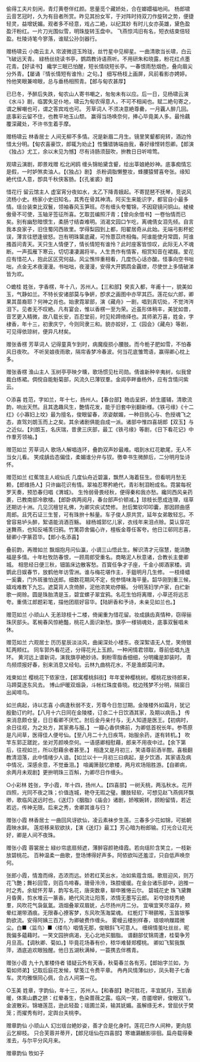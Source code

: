 <!-- { "loadSidebar": true } -->
偷得工夫片刻闲，青灯黄卷伴红颜。思量觅个藏娇处，合在嫏嬛福地间。
杨郎啸云音艺冠时，久为有目者所赏。昨见其扮女军，于对阵时持双刀作旋转之势，便捷轻灵，益增妩媚。观者多不经意，戏占二絶，以纪其妙
有时儿女亦英雄，黛色盈盈汗粉红。一片刀光围似雪，明珠旋转玉盘中。
飞燕惊鸿旧有名，短衣结束倍轻盈。杜陵诗笔今寥落，谁赋公孙剑器行。

赠杨啸云
小南云主人
帘波微逗玉玲珑，丝竹星中见柳星。一曲清歌当长啸，白云飞破远天青。
緑杨丝绕读书亭，鹦鹉教诗语燕听。不用研朱和晓露，粉花红点墨花青。【好读书】
纔学三眠已怕醒，短长情绕短长亭。一春恨雨愁烟色，叠向眉尖分外青。【屡诵『情长情短有谁怜』之句。】
细写杨枝上画屏，风前看影亦娉婷。怜他笑眼兼啼眼，总与垂杨相照青。【郎与甸农甚厚】

已巳冬，予醉后失跌，甸农山人寄书嘲之，匆匆未有以应。后一日，见杨啸云演《水斗》剧，临罢失足仆地，啸云为甸农得意人，不可不相闻也。赋二絶句寄之，谓之解嘲也可，谓之答宾戏也可。
芳草词人
不须决意絶尊罍，一月覊人醉几回。底事彩云留不住，也教平地玉山颓。
赢得当场唤奈何，捧心毕竟美人多。最怜藕覆深藏处，不许书生着手摩。

赠杨啸云
林香居士
人间无柳不多情。况是新眉二月生。镜里笑颦都宛转，酒边怜惜太分明。【甸农喜豪饮，郎辄为劝止】性慵错铸端由我，春好缘悭转怨卿。【郎演《独占》尤工，余以末见为憾】尽有诗肠须鼓吹，拚教日日听啼莺。

观啸云演剧，即景戏赠
松北闲鸥
缠头锦帕黛含颦，绘出莘娘絶妙神。底事痴情忘是假，一时妒煞卖油人。【《独占》剧】
杀粉调脂懒整妆，蜂腰猿臂喜夸张。缘知絶代佳人意，卽具千秋侠客肠。【《孔雀裘》剧】

惜花行
留云馆主人
虚室宵分夜如水，太乙下降青娥起。不寄琵琶不抚琴，竞说风流杨小史。杨家小史旧知名，其秀在骨其神清。阿买生来能识字，都官自小最多情。瑶台装束比双鬟，领袖春风玉笋班。尽有缠头夸蜀锦，不因窥镜问铜山。棱棱傲骨不可使，玉轴牙签征所喜。乞取芸编照汗青；【曾向余借书】一卷怡情而已矣。别有幽愁暗恨生，柔肠寸结杳难明。消渴文园口乍吃，离魂倩女泪先倾。自言我本良家子，旧住蜀冈西故里。学得梨园到上都，阳翟居奇从此始。无端弓影杯蛇误，薄言往愬逢彼怒。岂有明珠箧底藏，可怜薏苡终相侮。阿谁能使月常圆，阿谁搔首问青天。天只生人情便了，情长情短有谁怜？此时座客皆惊叹，此际无人不魂断。一声孤雁下寒云，切切凄凄漏将半。人生贵作有情客，相赏知音在裙屐。爱花应有惜花人，抱此区区究何益。风尘憔悴重相看，几度伤心话亦酸。怪事向空书咄咄，点金无术夜漫漫。书咄咄，夜漫漫，安得大开鹦鹉金覊绁，尽使世上多情破涕皆为欢。

○蟾桂
姓张，字香楞，年十八，苏州人。【三和部】癸亥入都，年甫十一，貌美如玉，气静如兰。不特长安诸部莫与争姸，卽求之画图中亦罕其匹。莲花似六郎，卿果其苗裔耶？何神之肖也。始隶霓翠部，演《藏舟》一剧，唱到真切处，不觉涔涔泪下。见者无不叹絶。凡有宴会，惟以香楞一至为荣。近虽形体稍丰，美犹如昔，音艺更入精微，故八载长安，百忍堂前，时见轮蹄络绎也。其师弟万喜，姓金，字棣香，年十三，初隶庆宁，今则同隶三和。貌亦姣好，工《园会》《藏舟》等剧，可见得依琼树，便异凡材矣。

赠张香楞
芳草词人
记得童真乍到时，病魔瘦损小腰肢。而今栀子肥如雪，不怕春风日夜吹。
不听吴娘夜雨歌，隔帘香梦冷春波。何当花底雏莺语，赢得卿心枕上多。

赠张香楞
渔山主人
玉树亭亭映夕曛，歌场惯见杜司勋。倩谁新种辛夷树，似我曾裁白练裙。倜傥自能魁菊部，风流久已薄钗羣。金阊亭畔垂杨外，应有含情问紫云。

○添喜
姓范，字如兰，年十七，扬州人。【春台部】皓齿呈姸，娇生靥辅，清歌流韵，响出天然。且其逸趣风生，艶情花发，能于旧套中别翻新様。《铁弓缘》《十二红》《小寡妇上坟》最为擅名，俊眼留春，浓姿献媚，一种目挑心与、色授魂飞之态，直驾刘朗玉而上之矣。其余诸剧俱能自成一派。诸部中惟四喜胡郎【双玉】与之近似。【刘朗玉，名庆瑞，昔隶三庆部，最工《铁弓缘》等剧，《日下看花记》中作羣芳领袖。】

赠范如兰
芳草词人
歌场人解唱连环，叠韵双声妙最难。唱到水红花歇尾，无人不当女儿看。
笑成龋齿态偏佳，柔媚谁分弁与钗。徼幸书生微醉后，二分明月坠诗怀。

赠范如兰
红蕉馆主人岘仙氏
几度仙舟近碧瀛，飘然人海着狂生。但看明月愁无赖，【郎维扬人】只许幽花识有情。翠袖忍寒矜絶代，青衫制泪盼成名。霓裳每祝罗天奏，预恐春归唱《渭城》。
生怜弱骨畏经秋，便得秦和我亦愁。纔同西风亲药裹，已教南部冷歌楼。【郎卧病两阅月，春台部声价顿减。】琼枝长愿成连理，瑶草还期访十洲。几见沉檀甘礼佛，为卿灾疢试焚修。
肘后繁钦叩叩囊，那因顾曲感周郎。且凭石证三生誓，可有珠拚十斛量。车子俊人原共赏，延年女弟敢轻忘。不曾容易垆头醉，絮语能消酒百觞。
緑杨城郭忆儿家，衣线年来泪点赊。莫认穿花迷舞燕，也知反哺羡归鸦。竹篱茆舍偏心许，檀板金尊任客夸。他日江邨同志喜，替卿小字篆苕华。【郎小名添喜】

叠前韵，再赠如兰
飘烟抱月问仙瀛，小谪三山悟此生。解识清才元宿慧，能消艶福是多情。十年杜牧防春恨，一顾周郎受重名。商略泥人秋意诸，合教长主曼卿城。
相思经日便三秋，钿笛床边散客愁。百寳任争才子座，千金小掷酒家楼。调鹦此日娱春节，放鹤他年访雪洲。谁与梅花堪作主，手鉏明月几生修。
一枝绛蜡一奚囊，门外斑骓怕送郎。细数花期风不定，傥参情味海平量。韶华刚到重三候，嬉戏难教下九忘。遮莫背人贪倚醉，泥他浓笑劝停觞。
分明荡妇学卢家，白纻新歌一阕赊。圆是珠胎清是玉，碧宜螺子翠宜鸦。名花生怕将离赠，小草还将远志夸。重倩江郎题彩笔，描他团扇好容华。【陆姸香和予诗，未亲见如兰也。】

赠范如兰
小顽山人
无恙琼枝十二楼，倚阑重为惜花留。妆成龋齿真情种，窃得骊珠厌部头。茗椀春风惊絶豓，桃花人面识新愁。旗亭一様销魂处，底事双鬟唱未休。

赠范如兰
六观居士
历历星辰淡淡风，曲阑深处小楼东。夜深絮语无人觉，笑倚银缸两颊红。
同车郭外看花还，分得花光上玉颜。一种闲情君领取，尊前低唱九连环。
黄河远上谱新词，演我旗亭絶妙诗。剩粉零脂香细细，分明纔是卸装时。
青鸟频烦报好春，别来消息又经旬。云林九曲桃花水，不是渔郎莫问津。

戏柬如兰
樱桃花下侬家住，【郎寓樱桃斜街】年年爱种樱桃树。樱桃花放待郎来，马蹄莫逐东风去。
博山炉暖双烟袅，斗帐红珠度昏晓。枕边残梦不分明，隔窗日出闻啼鸟。

如兰病起，诗以志喜
小病逢秋弱不支，芳尊今日忽愆期。金陵楼外如霜月，犹记殷勤订约时。【八月十六日同在金陵楼，订余二十日饮酒其家，及期以病告。】
传来消息颇仓皇，日日看卿不厌忙。肘后金丹亲付与，无人知道是医王。【初病时，余日往视，为之处方，其家弗与服。】
一瓣心香供佛前，为卿低首祝长年。参苓原是凡间草，医得佳人便号仙。【至八月二十九日疾笃，始服余药，遂有转机。】
吹竿东郭正蹉跎，坐对芳颜唤奈何。一语感卿相慰藉，郎来不用夜中过。【余下第后，往视如兰，所以慰藉余者甚至。】
相逢又是月初三，笑语尊前酒半酣。喜极翻教清泪落，此中情绪少人谙。【如兰以十一月初三曰病起，是夕饮酒，其家语及病中情况，深感余意，不觉垂泪。】
喧阗箫鼓忆歌楼，两月欢场阻胜游。【自卿病，余两月未观剧】更拚明珠三百斛，为卿尽日作缠头。

○小彩林
姓张，字小霞，年十四，扬州人。【四喜部】一树夭桃，两泓秋水。花开四照，光同不夜之珠；价值连城，艳夺无瑕之璧。腰肢轻软，可想见赵飞燕佩环飘缈，歌临风送远时也。《送灯》《胭脂》《庙会》诸剧，娇喉婉转，顾盼留情，若近若远，传神无限。后来之秀，舍卿其谁与归？

赠张小霞
林香居士
一曲回风讶欲仙，凌云素袜步生莲。三春多少花如锦，可抵朝霞映水鲜。
莲炬移来软欲扶，【演《送灯》最工】芳心暗为粉郎输。灯光合让花光好，卿是人间不夜珠。

赠张小霞
蓉裳居士
緑纱帘底扇频遮，薄醉容颜艳绛霞。若向瑶阶含笑立，一枝新放碧桃花。
百种温柔一曲歌，登场博得好声多。阿侬欲叫还羞涩，只自低声唤奈何。

张郎小霞，情澹而绵，态浓而远。娇若红芙出水，冶如紫蔻含烟。歌扇迎风，则万花飞艶；舞衫回雪，则百鸟啼春。珊骨泠泠，珠腔缓缓。在金台诸乐部中，逈推一时之秀。余赋怀芳草，韵写名花，唐突数章，聊申雅惓云尔。
碧城花史
珠飞黛舞月昏黄，剪水堆云一篆香。絶代风流让阳羡，浓情无墨写云郎。
彩夺琼枝秀絶羣，风吹花气袅氤氲。涵烟叠翠双眉妩，占尽扬州月二分。
宜嗔宜笑尽温存，颊晕红潮带酒痕。无限春心撩客梦，东风吹荡海棠魂。
红栀灯下啭鹂喉，玉笛银筝韵欲流。安得阿姨三百万，为卿破费作缠头。
雾幔云楼别样春，琅琅响屧踏微尘。白■〈监鸟〉■〈缕鸟〉唱情无那，俊眼斜飞可意人。
缠绵情茧吐丝丝，昵我偏多藴藉时。一笑文园拚病渴，无心北地买胭脂。
谱翻部仗锦周遭，桂菊争芳月旦高。【调秋卿、菊如。】毕竟花场春有价，秾华难替郑樱桃。
卿如飞絮我飘萍，酒底追欢眼独醒。他日五湖秋满棹，一蓑携去伴樵青。

赠张小霞
九十九峯楼侍者
错疑云外有天香，秋菊春兰各有芳。【郎始字兰如，为菊如师弟】记取后庭花发候，擘笺江令费平章。
冉冉风情薄似纱，凤头鞋子七香车。灵均雅惬同心佩，合占人间第一花。

○玉美
姓章，字韵仙，年十三，苏州人。【和春部】艳可胜花，丰宜腻月，玉肌香暖，体熏山麝之脐：红晕春生，色染蔷薇之露。临风一笑，杏靥增姸，俊眼双飞，金波散彩。锦塘莲蕊，逊此轻盈；瑶圃兰英，输其妩媚。虽解绦无术，曾屈伏于樊笼；而擢秀有时，定舆台夫桃李。

赠章韵仙
小顽山人
幻岀瑶台絶妙姿，善才合是化身时。莲花已作人间种，更向慈云乞柳枝。
只合芙蓉并蒂开，【郎兄瑶仙在四喜部】寒塘鸂鶒影徘徊。扁舟载得秦淮去，与尔平分风月来。

赠章韵仙
牧如子
